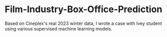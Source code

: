 # Film-Industry-Box-Office-Prediction

Based on Cineplex's real 2023 winter data, I wrote a case with Ivey student using various supervised machine learning models.
